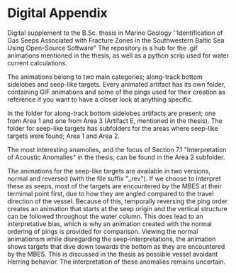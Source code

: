 # Digital Appendix
Digital supplement to the B.Sc. thesis in Marine Geology ''Identification of Gas Seeps Associated with Fracture Zones in the Southwestern Baltic Sea Using Open-Source Software"
The repository is a hub for the .gif animations mentioned in the thesis, as well as a python scrip used for water current calculations. 

The animations belong to two main categories; along-track bottom sidelobes and seep-like targets.
Every animated artifact has its own folder, containing GIF animations and some of the pings used for their creation as reference if you want to have a closer look at anything specific.

In the folder for along-track bottom sidelobes artifacts are present; one from Area 1 and one from Area 3 (Artifact E, mentioned in the thesis).
The folder for seep-like targets has subfolders for the areas where seep-like targets were found; Area 1 and Area 2. 

The most interesting anamolies, and the focus of Section 7.1 "Interpretation of Acoustic Anomalies" in the thesis, can be found in the Area 2 subfolder.

The animations for the seep-like targets are available in two versions, normal and reversed (with the file suffix "_rev"). If we choose to interpret these as seeps, most of the targets are encountered by the MBES at their termimal point first, due to how they are angled compared to the travel direction of the vessel. Because of this, temporally reversing the ping order creates an animation that starts at the seep origin and the vertical structure can be followed throughout the water column. This does lead to an interpretative bias, which is why an animation created with the normal ordering of pings is provided for comparison. Viewing the normal animationsm while disregarding the seep-interpretations, the animation shows targets that dive down towards the bottom as they are encountered by the MBES. This is discussed in the thesis as possible vessel avoidant Herring behavior. The interpretation of these anomalies remains uncertain.
